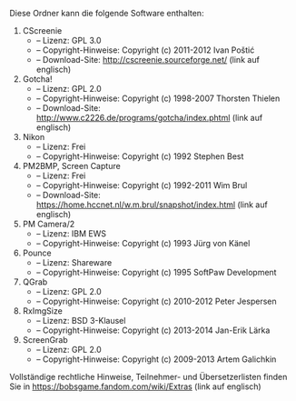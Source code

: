 ﻿Diese Ordner kann die folgende Software enthalten:

1. CScreenie
   - – Lizenz: GPL 3.0
   - – Copyright-Hinweise: Copyright (c) 2011-2012 Ivan Poštić
   - – Download-Site: http://cscreenie.sourceforge.net/ (link auf englisch)
2. Gotcha!
   - – Lizenz: GPL 2.0
   - – Copyright-Hinweise: Copyright (c) 1998-2007 Thorsten Thielen
   - – Download-Site: http://www.c2226.de/programs/gotcha/index.phtml (link auf englisch)
3. Nikon
   - – Lizenz: Frei
   - – Copyright-Hinweise: Copyright (c) 1992 Stephen Best
4. PM2BMP, Screen Capture
   - – Lizenz: Frei
   - – Copyright-Hinweise: Copyright (c) 1992-2011 Wim Brul
   - – Download-Site: https://home.hccnet.nl/w.m.brul/snapshot/index.html (link auf englisch)
5. PM Camera/2
   - – Lizenz: IBM EWS
   - – Copyright-Hinweise: Copyright (c) 1993 Jürg von Känel
6. Pounce
   - – Lizenz: Shareware
   - – Copyright-Hinweise: Copyright (c) 1995 SoftPaw Development
7. QGrab
   - – Lizenz: GPL 2.0
   - – Copyright-Hinweise: Copyright (c) 2010-2012 Peter Jespersen
8. RxImgSize
   - – Lizenz: BSD 3-Klausel
   - – Copyright-Hinweise: Copyright (c) 2013-2014 Jan-Erik Lärka
9. ScreenGrab
   - – Lizenz: GPL 2.0
   - – Copyright-Hinweise: Copyright (c) 2009-2013 Artem Galichkin

Vollständige rechtliche Hinweise, Teilnehmer- und Übersetzerlisten finden Sie in https://bobsgame.fandom.com/wiki/Extras (link auf englisch)

